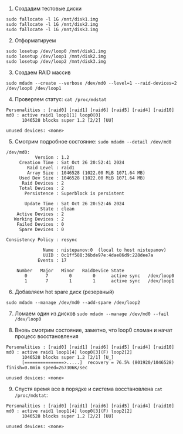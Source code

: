 1) Создадим тестовые диски
```
sudo fallocate -l 1G /mnt/disk1.img
sudo fallocate -l 1G /mnt/disk2.img
sudo fallocate -l 1G /mnt/disk3.img
```
2) Отформатируем 
```
sudo losetup /dev/loop0 /mnt/disk1.img
sudo losetup /dev/loop1 /mnt/disk2.img
sudo losetup /dev/loop2 /mnt/disk3.img
```
3) Создаем RAID массив
```
sudo mdadm --create --verbose /dev/md0 --level=1 --raid-devices=2 /dev/loop0 /dev/loop1
```

4) Проверяем статус:
```сat /proc/mdstat```
```
Personalities : [raid0] [raid1] [raid6] [raid5] [raid4] [raid10] 
md0 : active raid1 loop1[1] loop0[0]
      1046528 blocks super 1.2 [2/2] [UU]
      
unused devices: <none>
```
5) Смотрим подробное состояние:
```sudo mdadm --detail /dev/md0```
```
/dev/md0:
           Version : 1.2
     Creation Time : Sat Oct 26 20:52:41 2024
        Raid Level : raid1
        Array Size : 1046528 (1022.00 MiB 1071.64 MB)
     Used Dev Size : 1046528 (1022.00 MiB 1071.64 MB)
      Raid Devices : 2
     Total Devices : 2
       Persistence : Superblock is persistent

       Update Time : Sat Oct 26 20:52:46 2024
             State : clean 
    Active Devices : 2
   Working Devices : 2
    Failed Devices : 0
     Spare Devices : 0

Consistency Policy : resync

              Name : nistepanov:0  (local to host nistepanov)
              UUID : 0c1ff588:36bde97e:4dae86d9:228dee7a
            Events : 17

    Number   Major   Minor   RaidDevice State
       0       7        0        0      active sync   /dev/loop0
       1       7        1        1      active sync   /dev/loop1
```

6) Добавляем hot spare диск (резервный)
```
sudo mdadm --manage /dev/md0 --add-spare /dev/loop2
```

7) Ломаем один из дисков
```sudo mdadm --manage /dev/md0 --fail /dev/loop0```

8) Вновь смотрим состояние, заметно, что loop0 сломан и начат процесс восстановления
```
Personalities : [raid0] [raid1] [raid6] [raid5] [raid4] [raid10] 
md0 : active raid1 loop1[4] loop0[3](F) loop2[2]
      1046528 blocks super 1.2 [2/1] [U_]
      [===============>.....]  recovery = 76.5% (801920/1046528) finish=0.0min speed=267306K/sec
      
unused devices: <none>
```
9) Спустя время все в порядке и система восстановлена ```cat /proc/mdstat```:
```
Personalities : [raid0] [raid1] [raid6] [raid5] [raid4] [raid10] 
md0 : active raid1 loop1[4] loop0[3](F) loop2[2]
      1046528 blocks super 1.2 [2/2] [UU]
      
unused devices: <none>
```